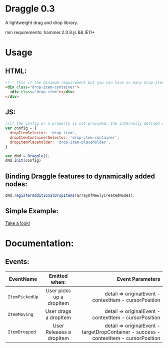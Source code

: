 # Draggle 0.3
A lightweight drag and drop library.

min requirements: hammer.2.0.8.js && IE11+


# Usage
## HTML:
```HTML
<!-- this it the minimum requirement but you can have as many drop-item-containers and drop-items as you like -->
<div class="drop-item-container">
  <div class="drop-item"></div>
</div>
```
## JS:
```javascript
//if the config or a property is not provided, the internally defined class names will be used.
var config = {
  dropItemSelector: 'drop-item',
  dropItemContainerSelector: 'drop-item-container',
  dropItemPlaceholder: 'drop-item-placeholder',
}

var dNd = Draggle();
dNd.init(config)
```

## Binding Draggle features to dynamically added nodes:
```javascript
dNd.registerAdditionalDropItems(arrayOfNewlyCreatedNodes);
```
## Simple Example:
[Take a look!](https://nkmensur.github.io/Draggle/Simple-Example.html)

# Documentation:
## Events:
 EventName      | Emitted when:            | Event Parameters                                       |
| ------------- |:------------------------:| ------------------------------------------------------:|
| `ItemPickedUp`| User picks up a dropItem | detail => originalEvent - contextItem - cursorPosition |
| `ItemMoving`  | User drags a dropItem    | detail => originalEvent - contextItem - cursorPosition |
| `ItemDropped` | User Releases a dropItem | detail => originalEvent - targetDropContainer - success - contextItem - cursorPosition |

